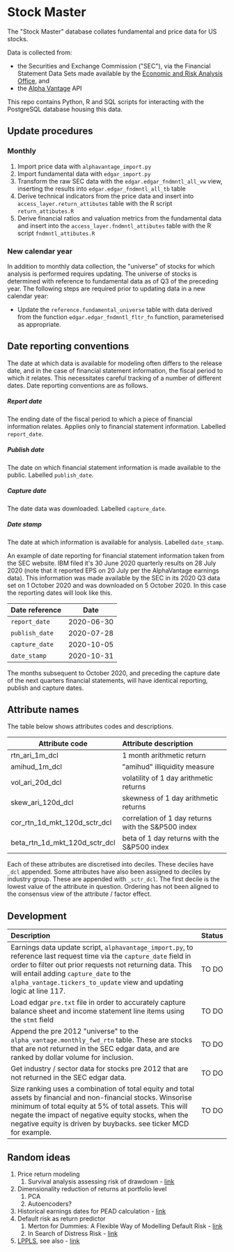 # Stock Master

The "Stock Master" database collates fundamental and price data for US stocks.  

Data is collected from:
* the Securities and Exchange Commission ("SEC"), via the Financial Statement Data Sets made available by the [Economic and Risk Analysis Office](https://www.sec.gov/dera/data/financial-statement-data-sets.html), and
* the [Alpha Vantage](https://www.alphavantage.co/) API

This repo contains Python, R and SQL scripts for interacting with the PostgreSQL database housing this data.

## Update procedures

### Monthly

1. Import price data with ```alphavantage_import.py```
2. Import fundamental data with ```edgar_import.py```
3. Transform the raw SEC data with the ```edgar.edgar_fndmntl_all_vw``` view, inserting the results into ```edgar.edgar_fndmntl_all_tb``` table
4. Derive technical indicators from the price data and insert into  ```access_layer.return_attibutes``` table with the R script ```return_attibutes.R```
5. Derive financial ratios and valuation metrics from the fundamental data and insert into the  ```access_layer.fndmntl_attibutes``` table with the R script ```fndmntl_attibutes.R```

### New calendar year

In addition to monthly data collection, the "universe" of stocks for which analysis is performed requires updating.  The universe of stocks is determined with reference to fundamental data as of Q3 of the preceding year.  The following steps are required prior to updating data in a new calendar year:
* Update the ```reference.fundamental_universe``` table with data derived from the function ```edgar.edgar_fndmntl_fltr_fn``` function, parameterised as appropriate.  

## Date reporting conventions

The date at which data is available for modeling often differs to the release date, and in the case of financial statement information, the fiscal period to which it relates.  This necessitates careful tracking of a number of different dates.  Date reporting conventions are as follows.  

##### Report date
The ending date of the fiscal period to which a piece of financial information relates.  Applies only to financial statement information. Labelled ```report_date```.
    
##### Publish date  
The date on which financial statement information is made available to the public.  Labelled ```publish_date```. 
  
##### Capture date
The date data was downloaded.  Labelled ```capture_date```.

##### Date stamp
The date at which information is available for analysis. Labelled ```date_stamp```. 

An example of date reporting for financial statement information taken from the SEC website.   IBM filed it's 30 June 2020 quarterly results on 28 July 2020 (note that it reported EPS on 20 July per the AlphaVantage earnings data).  This information was made available by the SEC in its 2020 Q3 data set on 1 October 2020 and was downloaded on 5 October 2020.  In this case the reporting dates will look like this.

| Date reference        | Date       |
| --------------------- |:----------:|
| ```report_date```     | 2020-06-30 |
| ```publish_date```    | 2020-07-28 |
| ```capture_date```    | 2020-10-05 |
| ```date_stamp```      | 2020-10-31 |

The months subsequent to October 2020, and preceding the capture date of the next quarters financial statements, will have identical reporting, publish and capture dates.  

## Attribute names    
The table below shows attributes codes and descriptions.

| Attribute code        | Attribute description         |
| --------------------- |:------------------------------|
| rtn_ari_1m_dcl        | 1 month arithmetic return     |
| amihud_1m_dcl         | "amihud" illiquidity measure  |
| vol_ari_20d_dcl       | volatility  of 1 day arithmetic returns |
| skew_ari_120d_dcl     | skewness of 1 day arithmetic returns |
| cor_rtn_1d_mkt_120d_sctr_dcl | correlation of 1 day returns with the S&P500 index |
| beta_rtn_1d_mkt_120d_sctr_dcl | beta of 1 day returns with the S&P500 index |

Each of these attributes are discretised into deciles.  These deciles have ```_dcl``` appended.  Some attributes have also been assigned to deciles by industry group.  These are appended with ```_sctr_dcl```.  The first decile is the lowest value of the attribute in question.  Ordering has not been aligned to the consensus view of the attribute / factor effect. 

## Development

| Description | Status |
|:----------|:-------|
| Earnings data update script, ```alphavantage_import.py```, to reference last request time via the  ```capture_date``` field in order to filter out prior requests not returning data. This will entail adding ```capture_date``` to the ```alpha_vantage.tickers_to_update``` view and updating logic at line 117. | TO DO |
| Load edgar ```pre.txt``` file in order to accurately capture balance sheet and income statement line items using the ```stmt``` field | TO DO |
| Append the pre 2012 "universe" to the ```alpha_vantage.monthly_fwd_rtn``` table.  These are stocks that are not returned in the SEC edgar data, and are ranked by dollar volume for inclusion. | TO DO |
| Get industry / sector data for stocks pre 2012 that are not returned in the SEC edgar data. | TO DO |
| Size ranking uses a combination of total equity and total assets by financial and non-financial stocks.  Winsorise minimum of total equity at 5% of total assets.  This will negate the impact of negative equity stocks, when the negative equity is driven by buybacks.  see ticker MCD for example. | TO DO |


## Random ideas
1. Price return modeling
    1. Survival analysis assessing risk of drawdown - [link](https://lib.bsu.edu/beneficencepress/mathexchange/06-01/jiayi.pdf)
2. Dimensionality reduction of returns at portfolio level
    1. PCA
    2. Autoencoders?
3. Historical earnings dates for PEAD calculation - [link](https://www.alphavantage.co/documentation/#earnings)
4. Default risk as return predictor
    1. Merton for Dummies: A Flexible Way of Modelling Default Risk - [link](https://econpapers.repec.org/paper/utsrpaper/112.htm)
    2. In Search of Distress Risk - [link](https://scholar.harvard.edu/files/campbell/files/campbellhilscherszilagyi_jf2008.pdf)
5. [LPPLS](https://github.com/Boulder-Investment-Technologies/lppls), see also - [link](https://youtu.be/6x4-GcIFDlM)
